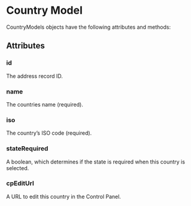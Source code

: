 # Country Model
CountryModels objects have the following attributes and methods:

## Attributes

### id
The address record ID.

### name
The countries name (required).

### iso
The country’s ISO code (required).

### stateRequired
A boolean, which determines if the state is required when this country is selected.

### cpEditUrl
A URL to edit this country in the Control Panel.

